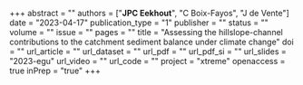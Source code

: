 +++
abstract = ""
authors = ["**JPC Eekhout**", "C Boix-Fayos", "J de Vente"]
date = "2023-04-17"
publication_type = "1"
publisher = ""
status = ""
volume = ""
issue = ""
pages = ""
title = "Assessing the hillslope-channel contributions to the catchment sediment balance under climate change"
doi = ""
url_article = ""
url_dataset = ""
url_pdf = ""
url_pdf_si = ""
url_slides = "2023-egu"
url_video = ""
url_code = ""
project = "xtreme"
openaccess = true
inPrep = "true"
+++
